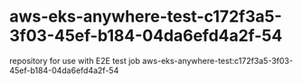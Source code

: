 # aws-eks-anywhere-test-c172f3a5-3f03-45ef-b184-04da6efd4a2f-54
repository for use with E2E test job aws-eks-anywhere-test:c172f3a5-3f03-45ef-b184-04da6efd4a2f-54
